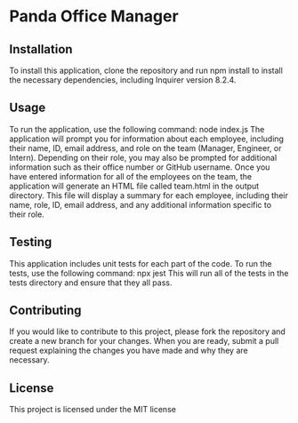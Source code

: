 # Panda Office Manager

## Installation
To install this application, clone the repository and run npm install to install the necessary dependencies, including Inquirer version 8.2.4.

## Usage
To run the application, use the following command:
node index.js
The application will prompt you for information about each employee, including their name, ID, email address, and role on the team (Manager, Engineer, or Intern). Depending on their role, you may also be prompted for additional information such as their office number or GitHub username.
Once you have entered information for all of the employees on the team, the application will generate an HTML file called team.html in the output directory. This file will display a summary for each employee, including their name, role, ID, email address, and any additional information specific to their role.

## Testing
This application includes unit tests for each part of the code. To run the tests, use the following command: npx jest This will run all of the tests in the tests directory and ensure that they all pass.

## Contributing
If you would like to contribute to this project, please fork the repository and create a new branch for your changes. When you are ready, submit a pull request explaining the changes you have made and why they are necessary.

## License
This project is licensed under the MIT license
